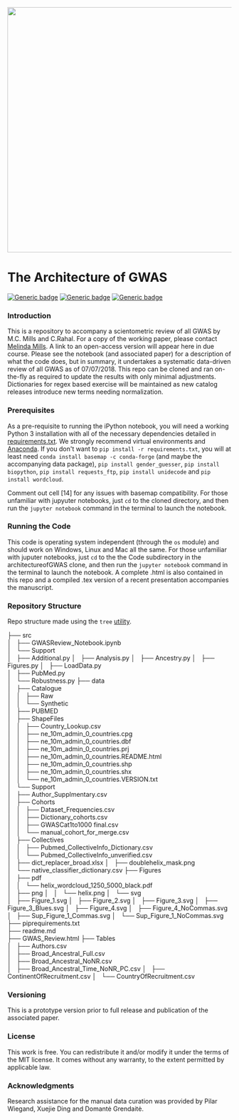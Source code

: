<p align="center">
  <img src="https://github.com/crahal/architectureofGWAS/blob/master/figures/png/helix.png" width="550"/>
</p>

# The Architecture of GWAS

[![Generic badge](https://img.shields.io/badge/Python-3.6-<red>.svg)](https://shields.io/)  [![Generic badge](https://img.shields.io/badge/License-MIT-blue.svg)](https://shields.io/)  [![Generic badge](https://img.shields.io/badge/Maintained-Yes-green.svg)](https://shields.io/)


### Introduction

This is a repository to accompany a scientometric review of all GWAS by M.C. Mills and C.Rahal. For a copy of the working paper, please contact [Melinda Mills](https://www.sociology.ox.ac.uk/academic-staff/melinda-mills.html). A link to an open-access version will appear here in due course. Please see the notebook (and associated paper) for a description of what the code does, but in summary, it undertakes a systematic data-driven review of all GWAS as of 07/07/2018. This repo can be cloned and ran on-the-fly as required to update the results with only minimal adjustments. Dictionaries for regex based exercise will be maintained as new catalog releases introduce new terms needing normalization.


### Prerequisites

As a pre-requisite to running the iPython notebook, you will need a working Python 3 installation with all of the necessary dependencies detailed in [requirements.txt](https://github.com/crahal/architectureofGWAS/blob/master/requirements.txt). We strongly recommend virtual environments and [Anaconda](https://www.anaconda.com/distribution/). If you don't want to ```pip install -r requirements.txt```, you will at least need ```conda install basemap -c conda-forge``` (and maybe the accompanying data package), ```pip install gender_guesser```, ```pip install biopython```, ```pip install requests_ftp```, ```pip install unidecode``` and ```pip install wordcloud```.


Comment out cell [14] for any issues with basemap compatibility. For those unfamiliar with jupyuter notebooks,  just ```cd``` to the cloned directory, and then run the ```jupyter notebook``` command in the terminal to launch the notebook.

### Running the Code

This code is operating system independent (through the ``os`` module) and should work on Windows, Linux and Mac all the same. For those unfamiliar with juputer notebooks,  just ```cd``` to the the Code subdirectory in the architectureofGWAS clone, and then run the ```jupyter notebook``` command in the terminal to launch the notebook. A complete .html is also contained in this repo and a compiled .tex version of a recent presentation accompanies the manuscript.

### Repository Structure

Repo structure made using the ```tree``` [utility](https://en.wikipedia.org/wiki/Tree_%28Unix%29).

├── src  
│   ├── GWASReview_Notebook.ipynb  
│   └── Support  
│       ├── Additional.py
│       ├── Analysis.py
│       ├── Ancestry.py
│       ├── Figures.py
│       ├── LoadData.py  
│       ├── PubMed.py  
│       └── Robustness.py
├── data  
│   ├── Catalogue  
│   │   ├── Raw  
│   │   └── Synthetic  
│   ├── PUBMED  
│   ├── ShapeFiles  
│   │   ├── Country_Lookup.csv  
│   │   ├── ne_10m_admin_0_countries.cpg  
│   │   ├── ne_10m_admin_0_countries.dbf  
│   │   ├── ne_10m_admin_0_countries.prj  
│   │   ├── ne_10m_admin_0_countries.README.html  
│   │   ├── ne_10m_admin_0_countries.shp  
│   │   ├── ne_10m_admin_0_countries.shx  
│   │   └── ne_10m_admin_0_countries.VERSION.txt  
│   └── Support  
│       ├── Author_Supplmentary.csv  
│       ├── Cohorts  
│       │   ├── Dataset_Frequencies.csv  
│       │   ├── Dictionary_cohorts.csv  
│       │   ├── GWASCat1to1000 final.csv  
│       │   └── manual_cohort_for_merge.csv  
│       ├── Collectives  
│       │   ├── Pubmed_CollectiveInfo_Dictionary.csv  
│       │   └── Pubmed_CollectiveInfo_unverified.csv  
│       ├── dict_replacer_broad.xlsx
│       ├── doublehelix_mask.png  
│       └── native_classifier_dictionary.csv
├── Figures  
│   ├── pdf  
│   │   └── helix_wordcloud_1250_5000_black.pdf  
│   ├── png
│   │   └── helix.png
│   └── svg  
│       ├── Figure_1.svg
│       ├── Figure_2.svg
│       ├── Figure_3.svg
│       ├── Figure_3_Blues.svg
│       ├── Figure_4.svg
│       ├── Figure_4_NoCommas.svg
│       ├── Sup_Figure_1_Commas.svg
│       └── Sup_Figure_1_NoCommas.svg
├── piprequirements.txt  
├── readme.md  
├── GWAS_Review.html
├── Tables  
│   ├── Authors.csv  
│   ├── Broad_Ancestral_Full.csv  
│   ├── Broad_Ancestral_NoNR.csv  
│   ├── Broad_Ancestral_Time_NoNR_PC.csv
│   ├── ContinentOfRecruitment.csv
│   └── CountryOfRecruitment.csv

### Versioning
This is a prototype version prior to full release and publication of the associated paper.

### License
This work is free. You can redistribute it and/or modify it under the terms of the MIT license. It comes without any warranty, to the extent permitted by applicable law.

### Acknowledgments
Research assistance for the manual data curation was provided by Pilar Wiegand, Xuejie Ding and Domantė Grendaitė.
